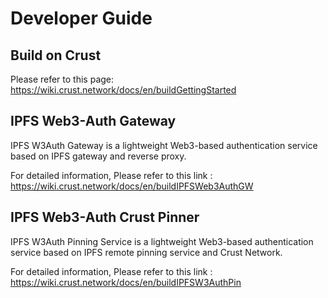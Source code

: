 # Developer Guide

## Build on Crust

Please refer to this page: https://wiki.crust.network/docs/en/buildGettingStarted

## IPFS Web3-Auth Gateway

IPFS W3Auth Gateway is a lightweight Web3-based authentication service based on IPFS gateway and reverse proxy.

For detailed information, Please refer to this link : https://wiki.crust.network/docs/en/buildIPFSWeb3AuthGW

## IPFS Web3-Auth Crust Pinner

IPFS W3Auth Pinning Service is a lightweight Web3-based authentication service based on IPFS remote pinning service and Crust Network.

For detailed information, Please refer to this link : https://wiki.crust.network/docs/en/buildIPFSW3AuthPin


